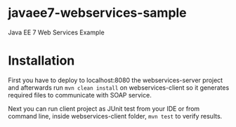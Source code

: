 # javaee7-webservices-sample

Java EE 7 Web Services Example

# Installation

First you have to deploy to localhost:8080 the webservices-server project and afterwards run `mvn clean install` on webservices-client so it generates required files to communicate with SOAP service.

Next you can run client project as JUnit test from your IDE or from command line, inside webservices-client folder, `mvn test` to verify results.

